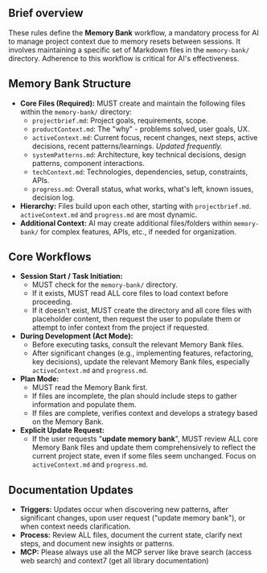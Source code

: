 ## Brief overview
These rules define the **Memory Bank** workflow, a mandatory process for AI to manage project context due to memory resets between sessions. It involves maintaining a specific set of Markdown files in the `memory-bank/` directory. Adherence to this workflow is critical for AI's effectiveness.

## Memory Bank Structure
- **Core Files (Required):** MUST create and maintain the following files within the `memory-bank/` directory:
    - `projectbrief.md`: Project goals, requirements, scope.
    - `productContext.md`: The "why" - problems solved, user goals, UX.
    - `activeContext.md`: Current focus, recent changes, next steps, active decisions, recent patterns/learnings. *Updated frequently.*
    *   `systemPatterns.md`: Architecture, key technical decisions, design patterns, component interactions.
    *   `techContext.md`: Technologies, dependencies, setup, constraints, APIs.
    *   `progress.md`: Overall status, what works, what's left, known issues, decision log.
- **Hierarchy:** Files build upon each other, starting with `projectbrief.md`. `activeContext.md` and `progress.md` are most dynamic.
- **Additional Context:** AI may create additional files/folders within `memory-bank/` for complex features, APIs, etc., if needed for organization.

## Core Workflows
- **Session Start / Task Initiation:**
    - MUST check for the `memory-bank/` directory.
    - If it exists, MUST read ALL core files to load context before proceeding.
    - If it doesn't exist, MUST create the directory and all core files with placeholder content, then request the user to populate them or attempt to infer context from the project if requested.
- **During Development (Act Mode):**
    - Before executing tasks, consult the relevant Memory Bank files.
    - After significant changes (e.g., implementing features, refactoring, key decisions), update the relevant Memory Bank files, especially `activeContext.md` and `progress.md`.
- **Plan Mode:**
    - MUST read the Memory Bank first.
    - If files are incomplete, the plan should include steps to gather information and populate them.
    - If files are complete, verifies context and develops a strategy based on the Memory Bank.
- **Explicit Update Request:**
    - If the user requests "**update memory bank**", MUST review ALL core Memory Bank files and update them comprehensively to reflect the current project state, even if some files seem unchanged. Focus on `activeContext.md` and `progress.md`.

## Documentation Updates
- **Triggers:** Updates occur when discovering new patterns, after significant changes, upon user request ("update memory bank"), or when context needs clarification.
- **Process:** Review ALL files, document the current state, clarify next steps, and document new insights or patterns.
- **MCP:** Please always use all the MCP server like brave search (access web search) and context7 (get all library documentation)
